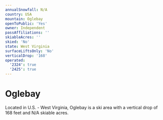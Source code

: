 ```yaml
---
annualSnowfall: N/A
country: USA
mountain: Oglebay
openToPublic: 'Yes'
owner: Independent
passAffiliations: ''
skiableAcres: ''
skied: 'No'
state: West Virginia
surfaceLiftsOnly: 'No'
verticalDrop: '168'
operated:
  '2324': true
  '2425': true
---
```



# Oglebay

Located in U.S. - West Virginia, Oglebay is a ski area with a vertical drop of 168 feet and N/A skiable acres.
